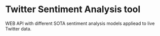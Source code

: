 # Twitter Sentiment Analysis tool
WEB API with different SOTA sentiment analysis models appliead to live Twitter data. 
